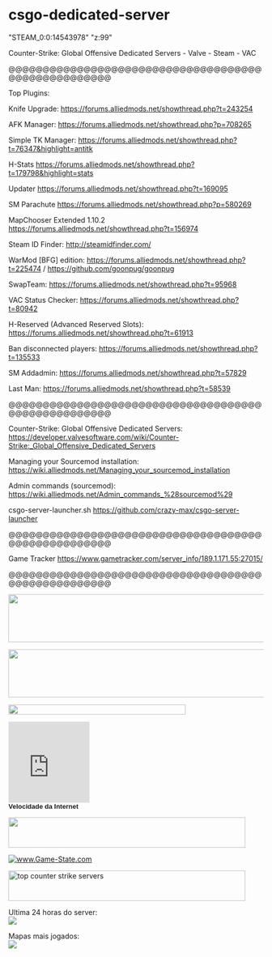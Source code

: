 csgo-dedicated-server
=====================

"STEAM_0:0:14543978" "z:99"

Counter-Strike: Global Offensive Dedicated Servers -  Valve - Steam - VAC

@@@@@@@@@@@@@@@@@@@@@@@@@@@@@@@@@@@@@@@@@@@@@@@@@@@@

Top Plugins:

Knife Upgrade: https://forums.alliedmods.net/showthread.php?t=243254

AFK Manager: https://forums.alliedmods.net/showthread.php?p=708265

Simple TK Manager: https://forums.alliedmods.net/showthread.php?t=76347&highlight=antitk

H-Stats https://forums.alliedmods.net/showthread.php?t=179798&highlight=stats

Updater https://forums.alliedmods.net/showthread.php?t=169095

SM Parachute https://forums.alliedmods.net/showthread.php?p=580269

MapChooser Extended 1.10.2 https://forums.alliedmods.net/showthread.php?t=156974

Steam ID Finder: http://steamidfinder.com/

WarMod [BFG] edition: https://forums.alliedmods.net/showthread.php?t=225474 / https://github.com/goonpug/goonpug

SwapTeam: https://forums.alliedmods.net/showthread.php?t=95968

VAC Status Checker: https://forums.alliedmods.net/showthread.php?t=80942

H-Reserved (Advanced Reserved Slots): https://forums.alliedmods.net/showthread.php?t=61913

Ban disconnected players: https://forums.alliedmods.net/showthread.php?t=135533

SM Addadmin: https://forums.alliedmods.net/showthread.php?t=57829

Last Man: https://forums.alliedmods.net/showthread.php?t=58539

@@@@@@@@@@@@@@@@@@@@@@@@@@@@@@@@@@@@@@@@@@@@@@@@@@@@

Counter-Strike: Global Offensive Dedicated Servers: https://developer.valvesoftware.com/wiki/Counter-Strike:_Global_Offensive_Dedicated_Servers

Managing your Sourcemod installation: https://wiki.alliedmods.net/Managing_your_sourcemod_installation

Admin commands (sourcemod): https://wiki.alliedmods.net/Admin_commands_%28sourcemod%29

csgo-server-launcher.sh https://github.com/crazy-max/csgo-server-launcher

@@@@@@@@@@@@@@@@@@@@@@@@@@@@@@@@@@@@@@@@@@@@@@@@@@@@

Game Tracker
https://www.gametracker.com/server_info/189.1.171.55:27015/

@@@@@@@@@@@@@@@@@@@@@@@@@@@@@@@@@@@@@@@@@@@@@@@@@@@@

<div id="ts3viewer_1057560" style="width:; background-color:;"> </div>

<script type="text/javascript" src="http://static.tsviewer.com/short_expire/js/ts3viewer_loader.js"></script>

<script type="text/javascript">
<!--
var ts3v_url_1 = "http://www.tsviewer.com/ts3viewer.php?ID=1057560&text=000000&text_size=12&text_family=1&js=1&text_s_weight=bold&text_s_style=normal&text_s_variant=normal&text_s_decoration=none&text_s_color_h=525284&text_s_weight_h=bold&text_s_style_h=normal&text_s_variant_h=normal&text_s_decoration_h=underline&text_i_weight=normal&text_i_style=normal&text_i_variant=normal&text_i_decoration=none&text_i_color_h=525284&text_i_weight_h=normal&text_i_style_h=normal&text_i_variant_h=normal&text_i_decoration_h=underline&text_c_weight=normal&text_c_style=normal&text_c_variant=normal&text_c_decoration=none&text_c_color_h=525284&text_c_weight_h=normal&text_c_style_h=normal&text_c_variant_h=normal&text_c_decoration_h=underline&text_u_weight=bold&text_u_style=normal&text_u_variant=normal&text_u_decoration=none&text_u_color_h=525284&text_u_weight_h=bold&text_u_style_h=normal&text_u_variant_h=normal&text_u_decoration_h=none";
ts3v_display.init(ts3v_url_1, 1057560, 100);
-->
</script>

<a href="http://www.gametracker.com/server_info/54.94.243.162:9987/" target="_blank"><img src="http://cache.www.gametracker.com/server_info/54.94.243.162:9987/b_560_95_1.png" border="0" width="560" height="95" alt=""/></a>

<a href="http://www.gametracker.com/server_info/181.41.210.33:27015/" target="_blank"><img src="http://cache.www.gametracker.com/server_info/181.41.210.33:27015/b_560_95_1.png" border="0" width="560" height="95" alt=""/></a>

<a href="http://www.gametracker.com/server_info/181.41.210.33:27015/" target="_blank"><img src="http://cache.www.gametracker.com/server_info/181.41.210.33:27015/b_350_20_5A6C3E_383F2D_D2E1B5_2E3226.png" border="0" width="350" height="20" alt=""/></a>

<iframe name="Teste de Velocidade da Internet" height="160" width="160" scrolling="no" frameborder="0" allowtransparency="true" longdesc="http://www.minhaconexao.com.br/mini-velocimetro/description.txt" src="http://www.minhaconexao.com.br/mini-velocimetro/velocimetro.php?model=1&width=160&height=160"></iframe><br /><font size="2" face="Arial"><a href="http://www.minhaconexao.com.br" rel="nofollow" target="_blank" style="text-decoration:none"><b> Velocidade da Internet</b></a></font>

<a href="http://www.gameserverdirectory.com/server/189.1.171.55:27015/" target="_blank"><img src="http://img.gameserverdirectory.com/banner/189.1.171.55:27015/medium.png" border="0" width="468" height="60" alt=""/></a>

<a href="http://www.game-state.com/189.1.171.55:27015/"><img src="http://www.game-state.com/189.1.171.55:27015/560x95_FFFFFF_3AC728_000000_000000.png" alt="www.Game-State.com" style="border-style: none;" /></a>

<a href="http://topg.org/Counter-Strike/in-398069" target="_blank"><img src="http://topg.org/banner.jpg" width="468" height="60" border="0" alt="top counter strike servers"></a>

Ultima 24 horas do server:<br>
<img src="http://cache.www.gametracker.com/images/graphs/server_players.php?GSID=4674973&start=-1d">

Mapas mais jogados:<br>
<img src="http://cache.www.gametracker.com/images/graphs/server_maps.php?GSID=4674973"> 
